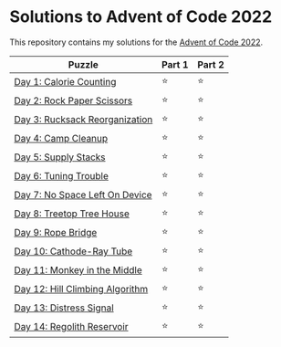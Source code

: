 # Solutions to Advent of Code 2022

This repository contains my solutions for the [Advent of Code 2022](https://adventofcode.com/2022).

|Puzzle|Part 1|Part 2|
|---|---|---|
|[Day 1: Calorie Counting](https://adventofcode.com/2022/day/1)|&#11088;|&#11088;|
|[Day 2: Rock Paper Scissors](https://adventofcode.com/2022/day/2)|&#11088;|&#11088;|
|[Day 3: Rucksack Reorganization](https://adventofcode.com/2022/day/3)|&#11088;|&#11088;|
|[Day 4: Camp Cleanup](https://adventofcode.com/2022/day/4)|&#11088;|&#11088;|
|[Day 5: Supply Stacks](https://adventofcode.com/2022/day/5)|&#11088;|&#11088;|
|[Day 6: Tuning Trouble](https://adventofcode.com/2022/day/6)|&#11088;|&#11088;|
|[Day 7: No Space Left On Device](https://adventofcode.com/2022/day/7)|&#11088;|&#11088;|
|[Day 8: Treetop Tree House](https://adventofcode.com/2022/day/8)|&#11088;|&#11088;|
|[Day 9: Rope Bridge](https://adventofcode.com/2022/day/9)|&#11088;|&#11088;|
|[Day 10: Cathode-Ray Tube](https://adventofcode.com/2022/day/10)|&#11088;|&#11088;|
|[Day 11: Monkey in the Middle](https://adventofcode.com/2022/day/11)|&#11088;|&#11088;|
|[Day 12: Hill Climbing Algorithm](https://adventofcode.com/2022/day/12)|&#11088;|&#11088;|
|[Day 13: Distress Signal](https://adventofcode.com/2022/day/13)|&#11088;|&#11088;|
|[Day 14: Regolith Reservoir](https://adventofcode.com/2022/day/14)|&#11088;|&#11088;|
